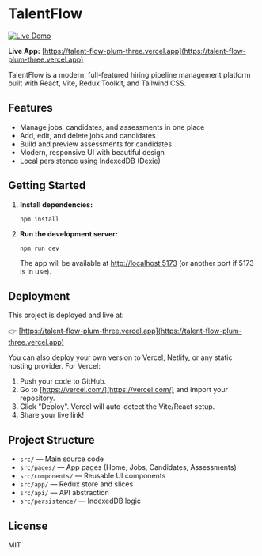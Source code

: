 

# TalentFlow

[![Live Demo](https://img.shields.io/badge/Live%20Demo-talent--flow--plum--three.vercel.app-blue?style=flat-square)](https://talent-flow-plum-three.vercel.app)

**Live App:** [https://talent-flow-plum-three.vercel.app](https://talent-flow-plum-three.vercel.app)

TalentFlow is a modern, full-featured hiring pipeline management platform built with React, Vite, Redux Toolkit, and Tailwind CSS.

## Features
- Manage jobs, candidates, and assessments in one place
- Add, edit, and delete jobs and candidates
- Build and preview assessments for candidates
- Modern, responsive UI with beautiful design
- Local persistence using IndexedDB (Dexie)

## Getting Started

1. **Install dependencies:**
	```
	npm install
	```

2. **Run the development server:**
	```
	npm run dev
	```
	The app will be available at [http://localhost:5173](http://localhost:5173) (or another port if 5173 is in use).


## Deployment

This project is deployed and live at:

👉 [https://talent-flow-plum-three.vercel.app](https://talent-flow-plum-three.vercel.app)

You can also deploy your own version to Vercel, Netlify, or any static hosting provider. For Vercel:

1. Push your code to GitHub.
2. Go to [https://vercel.com/](https://vercel.com/) and import your repository.
3. Click "Deploy". Vercel will auto-detect the Vite/React setup.
4. Share your live link!

## Project Structure

- `src/` — Main source code
- `src/pages/` — App pages (Home, Jobs, Candidates, Assessments)
- `src/components/` — Reusable UI components
- `src/app/` — Redux store and slices
- `src/api/` — API abstraction
- `src/persistence/` — IndexedDB logic

## License

MIT

